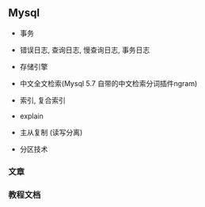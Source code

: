 ## Mysql
* 事务

* 错误日志, 查询日志, 慢查询日志, 事务日志

* 存储引擎

* 中文全文检索(Mysql 5.7 自带的中文检索分词插件ngram)

* 索引, 复合索引

* explain

* 主从复制 (读写分离)

* 分区技术


### 文章


### 教程文档